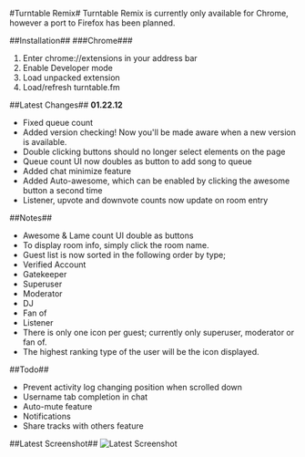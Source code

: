 #Turntable Remix#
Turntable Remix is currently only available for Chrome, however a port to Firefox has been planned.

##Installation##
###Chrome###
1. Enter chrome://extensions in your address bar
2. Enable Developer mode
3. Load unpacked extension
4. Load/refresh turntable.fm

##Latest Changes##
**01.22.12**
* Fixed queue count
* Added version checking! Now you'll be made aware when a new version is available.
* Double clicking buttons should no longer select elements on the page
* Queue count UI now doubles as button to add song to queue
* Added chat minimize feature 
* Added Auto-awesome, which can be enabled by clicking the awesome button a second time
* Listener, upvote and downvote counts now update on room entry


##Notes##
* Awesome & Lame count UI double as buttons
* To display room info, simply click the room name.
* Guest list is now sorted in the following order by type;
 * Verified Account
 * Gatekeeper
 * Superuser
 * Moderator
 * DJ 
 * Fan of
 * Listener
* There is only one icon per guest; currently only superuser, moderator or fan of.
* The highest ranking type of the user will be the icon displayed.

##Todo##
* Prevent activity log changing position when scrolled down
* Username tab completion in chat
* Auto-mute feature
* Notifications
* Share tracks with others feature

##Latest Screenshot##
![Latest Screenshot](http://i.imgur.com/xt9ub.jpg)
